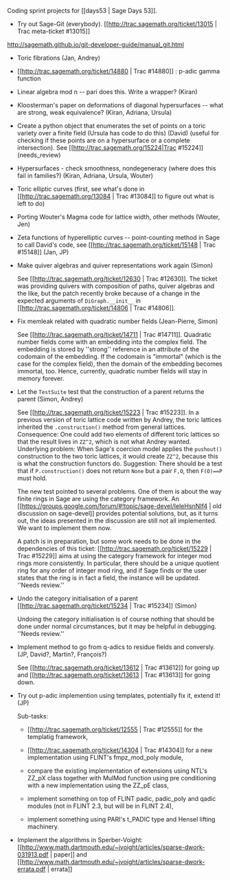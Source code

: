 Coding sprint projects for [[days53 | Sage Days 53]].


 * Try out Sage-Git (everybody). [[http://trac.sagemath.org/ticket/13015 | Trac meta-ticket #13015]]

http://sagemath.github.io/git-developer-guide/manual_git.html

 * Toric fibrations (Jan, Andrey)

 * [[http://trac.sagemath.org/ticket/14880 | Trac #14880]] : p-adic gamma function 

 * Linear algebra mod n -- pari does this. Write a wrapper? (Kiran)
  
 * Kloosterman's paper on deformations of diagonal hypersurfaces -- what are strong, weak equivalence? (Kiran, Adriana, Ursula)
  
 * Create a python object that enumerates the set of points on a toric variety over a finite field (Ursula has code to do this) (David) (useful for checking if these points are on a hypersurface or a complete intersection). See [[http://trac.sagemath.org/15224|Trac #15224]] (needs_review)

 * Hypersurfaces - check smoothness, nondegeneracy (where does this fail in families?) (Kiran, Adriana, Ursula, Wouter)

 * Toric elliptic curves (first, see what's done in [[http://trac.sagemath.org/13084 | Trac #13084]] to figure out what is left to do)

 * Porting Wouter's Magma code for lattice width, other methods (Wouter, Jen)

 * Zeta functions of hyperelliptic curves -- point-counting method in Sage to call David's code, see [[http://trac.sagemath.org/ticket/15148 | Trac #15148]] (Jan, JP)

 * Make quiver algebras and quiver representations work again (Simon)

   See [[http://trac.sagemath.org/ticket/12630 | Trac #12630]]. The ticket was providing quivers with composition of paths, quiver algebras and the like, but the patch recently broke because of a change in the expected arguments of `DiGraph.__init__` in [[http://trac.sagemath.org/ticket/14806 | Trac #14806]].

 * Fix memleak related with quadratic number fields (Jean-Pierre, Simon)

   See [[http://trac.sagemath.org/ticket/14711 | Trac #14711]]. Quadratic number fields come with an embedding into the complex field. The embedding is stored by ''strong'' reference in an attribute of the codomain of the embedding. If the codomain is "immortal" (which is the case for the complex field), then the domain of the embedding becomes immortal, too. Hence, currently, quadratic number fields will stay in memory forever.

 * Let the `TestSuite` test that the construction of a parent returns the parent (Simon, Andrey)

   See [[http://trac.sagemath.org/ticket/15223 | Trac #15223]]. In a previous version of toric lattice code written by Andrey, the toric lattices inherited the `.construction()` method from general lattices. Consequence: One could add two elements of different toric lattices so that the result lives in `ZZ^2`, which is not what Andrey wanted. Underlying problem: When Sage's coercion model applies the `pushout()` construction to the two toric lattices, it would create `ZZ^2`, because this is what the construction functors do. Suggestion: There should be a test that if `P.construction()` does not return `None` but a pair `F,O`, then `F(O)==P` must hold.

   The new test pointed to several problems. One of them is about the way finite rings in Sage are using the category framework. An [[https://groups.google.com/forum/#!topic/sage-devel/IeIeHsnNIf4 | old discussion on sage-devel]] provides potential solutions, but, as it turns out, the ideas presented in the discussion are still not all implemented. We want to implement them now.

   A patch is in preparation, but some work needs to be done in the dependencies of this ticket: [[http://trac.sagemath.org/ticket/15229 | Trac #15229]] aims at using the category framework for integer mod rings more consistently. In particular, there should be a unique quotient ring for any order of integer mod ring, and if Sage finds or the user states that the ring is in fact a field, the instance will be updated. ''Needs review.''

 * Undo the category initialisation of a parent [[http://trac.sagemath.org/ticket/15234 | Trac #15234]] (Simon)

   Undoing the category initialisation is of course nothing that should be done under normal circumstances, but it may be helpful in debugging. ''Needs review.''

 * Implement method to go from q-adics to residue fields and conversly. (JP, David?, Martin?, François?)

   See [[http://trac.sagemath.org/ticket/13612 | Trac #13612]] for going up and [[http://trac.sagemath.org/ticket/13613 | Trac #13613]] for going down.

 * Try out p-adic implemention using templates, potentially fix it, extend it! (JP)

   Sub-tasks:
   * [[http://trac.sagemath.org/ticket/12555 | Trac #12555]] for the templatig framework,

   * [[http://trac.sagemath.org/ticket/14304 | Trac #14304]] for a new implementation using FLINT's fmpz_mod_poly module,

   * compare the existing implementation of extensions using NTL's ZZ_pX class together with MulMod function using pre conditioning with a new implementation using the ZZ_pE class,

   * implement something on top of FLINT padic, padic_poly and qadic modules (not in FLINT 2.3, but will be in FLINT 2.4),

   * implement something using PARI's t_PADIC type and Hensel lifting machinery.

 * Implement the algorithms in Sperber-Voight: [[http://www.math.dartmouth.edu/~jvoight/articles/sparse-dwork-031913.pdf | paper]] and [[http://www.math.dartmouth.edu/~jvoight/articles/sparse-dwork-errata.pdf | errata]]

